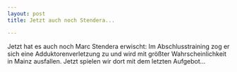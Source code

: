 ```yaml
---
layout: post
title: Jetzt auch noch Stendera...

---
```


Jetzt hat es auch noch Marc Stendera erwischt: Im Abschlusstraining zog er sich eine Adduktorenverletzung zu und wird mit größter Wahrscheinlichkeit in Mainz ausfallen. Jetzt spielen wir dort mit dem letzten Aufgebot...



